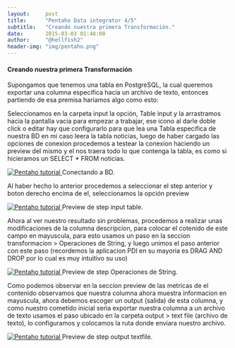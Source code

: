 ```yaml
---
layout:     post
title:      "Pentaho Data integrator 4/5"
subtitle:   "Creando nuestra primera Transformación."
date:       2015-03-03 01:48:00
author:     "@hellfish2"
header-img: "img/pentaho.png"
---
```


#### Creando nuestra primera Transformación

Supongamos que tenemos una tabla en PostgreSQL, la cual queremos exportar una columna especifica hacia un archivo de texto, entonces partiendo de esa premisa hariamos algo como esto:

Seleccionamos en la carpeta input la opción, Table input y la arrastramos hacia la pantalla vacia para empezar a trabajar, ese icono al darle doble click o editar hay que configurarlo para que lea una Tabla especifica de nuestra BD en mi caso leera la tabla noticias, luego de haber cargado las opciones de conexion procedemos a testear la conexion haciendo un preview del mismo y el nos traera todo lo que contenga la tabla, es como si hicieramos un SELECT * FROM noticias.

<p class="centerImage">
<a href="#">
<img src="{{ site.baseurl }}/img/pentaho_5.png" alt="Pentaho tutorial">
</a>
<span class="caption text-muted">Conectando a BD.</span>
</p>

Al haber hecho lo anterior procedemos a seleccionar el step anterior y boton derecho encima de el, seleccionamos la opción preview

<p class="centerImage">
<a href="#">
<img src="{{ site.baseurl }}/img/pentaho_7.png" alt="Pentaho tutorial">
</a>
<span class="caption text-muted">Preview de step input table.</span>
</p>

Ahora al ver nuestro resultado sin problemas, procedemos a realizar unas modificaciones de la columna descripcion, para colocar el cotenido de este campo en mayuscula, para esto usamos un paso en la seccion transformacion > Operaciones de String, y luego unimos el paso anterior con este paso (recordemos la aplicacion PDI en su mayoria es DRAG AND DROP por lo cual es muy intuitivo su uso)

<p class="centerImage">
<a href="#">
<img src="{{ site.baseurl }}/img/pentaho_8.png" alt="Pentaho tutorial">
</a>
<span class="caption text-muted">Preview de step Operaciones de String.</span>
</p>

Como podemos observar en la seccion preview de las metricas de el contenido observamos que nuestra columna ahora muestra informacion en mayuscula, ahora debemos escoger un output (salida) de esta columna, y como nuestro cometido inicial seria exportar nuestra columna a un archivo de texto usamos el paso ubicado en la carpeta output > text file (archivo de texto), lo configuramos y colocamos la ruta donde enviara nuestro archivo.

<p class="centerImage">
<a href="#">
<img src="{{ site.baseurl }}/img/pentaho_9.png" alt="Pentaho tutorial">
</a>
<span class="caption text-muted">Preview de step output textfile.</span>
</p>

